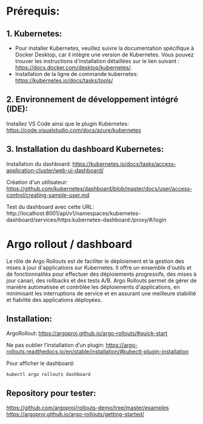 # Prérequis:

## 1. Kubernetes:

- Pour installer Kubernetes, veuillez suivre la documentation spécifique à Docker Desktop, car il intègre une version de Kubernetes. Vous pouvez trouver les instructions d'installation détaillées sur le lien suivant : https://docs.docker.com/desktop/kubernetes/.
- Installation de la ligne de commande kubernetes: https://kubernetes.io/docs/tasks/tools/

## 2. Environnement de développement intégré (IDE):
Installez VS Code ainsi que le plugin Kubernetes: https://code.visualstudio.com/docs/azure/kubernetes

## 3. Installation du dashboard Kubernetes:
Installation du dashboard:
https://kubernetes.io/docs/tasks/access-application-cluster/web-ui-dashboard/

Création d'un utilisateur:
https://github.com/kubernetes/dashboard/blob/master/docs/user/access-control/creating-sample-user.md 
 
Test du dashboard avec cette URL:
http://localhost:8001/api/v1/namespaces/kubernetes-dashboard/services/https:kubernetes-dashboard:/proxy/#/login

# Argo rollout / dashboard

Le rôle de Argo Rollouts est de faciliter le déploiement et la gestion des mises à jour d'applications sur Kubernetes. Il offre un ensemble d'outils et de fonctionnalités pour effectuer des déploiements progressifs, des mises à jour canari, des rollbacks et des tests A/B. Argo Rollouts permet de gérer de manière automatisée et contrôlée les déploiements d'applications, en minimisant les interruptions de service et en assurant une meilleure stabilité et fiabilité des applications déployées.

## Installation:

ArgoRollout: 
https://argoproj.github.io/argo-rollouts/#quick-start

Ne pas oublier l’installation d’un plugin: https://argo-rollouts.readthedocs.io/en/stable/installation/#kubectl-plugin-installation 

Pour afficher le dashboard:
```
kubectl argo rollouts dashboard
```

## Repository pour tester:
https://github.com/argoproj/rollouts-demo/tree/master/examples 
https://argoproj.github.io/argo-rollouts/getting-started/

